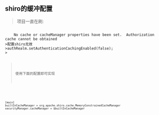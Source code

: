 ## shiro的缓冲配置


>项目一直在刷:

<code>
	No cache or cacheManager properties have been set.  Authorization cache cannot be obtained
>配置shiro无效
>authRealm.setAuthenticationCachingEnabled(false); 
>


> 使用下面的配置即可实现
<code>

	[main]
	builtInCacheManager = org.apache.shiro.cache.MemoryConstrainedCacheManager
	securityManager.cacheManager = $builtInCacheManager